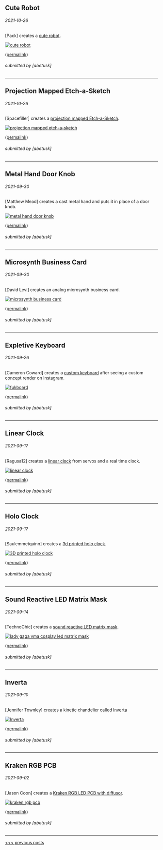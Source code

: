 Cute Robot
----

###### 2021-10-26

\[Pack\] creates a [cute robot](https://twitter.com/packratt1/status/1452866770503540742).

[![cute robot](img/2021-10-26-cute-robot.gif)](https://twitter.com/packratt1/status/1452866770503540742)


([permalink](https://web.archive.org/web/20211026090433/https://twitter.com/packratt1/status/1452866770503540742))

###### submitted by \[abetusk\]




---


Projection Mapped Etch-a-Sketch
----

###### 2021-10-26

\[Spacefiller\] creates a [projection mapped Etch-a-Sketch](https://twitter.com/spacefillerart/status/1452690698717700098).

[![projection mapped etch-a-sketch](img/2021-10-26-projmap-etch.gif)](https://twitter.com/spacefillerart/status/1452690698717700098)


([permalink](https://web.archive.org/web/20211026083501/https://twitter.com/spacefillerart/status/1452690698717700098))

###### submitted by \[abetusk\]




---


Metal Hand Door Knob
----

###### 2021-09-30

\[Matthew Mead\] creates a cast metal hand and puts it in place of a door knob.

[![metal hand door knob](img/2021-09-30-metal-hand-knob.jpg)](https://www.instructables.com/My-Metal-Hand-Doorknob/)

([permalink](https://web.archive.org/web/20210929051223/https://www.instructables.com/My-Metal-Hand-Doorknob/))

###### submitted by \[abetusk\]




---


Microsynth Business Card
----

###### 2021-09-30

\[David Levi\] creates an analog microsynth business card.

[![microsynth business card](img/2021-09-30-microsynth-card.jpg)](https://hackaday.io/project/181914-microsynth-part-biz-card-part-synth-all-analog)


([permalink](https://web.archive.org/web/20210930211551/https://hackaday.io/project/181914-microsynth-part-biz-card-part-synth-all-analog))

###### submitted by \[abetusk\]




---


Expletive Keyboard
----

###### 2021-09-26

\[Cameron Coward\] creates a
[custom keyboard](https://www.hackster.io/cameroncoward/the-expletive-keyboard-dee056)
after seeing a custom concept render on Instagram.

[![fukboard](img/2021-09-26-fukboard.jpg)](https://www.hackster.io/cameroncoward/the-expletive-keyboard-dee056)


([permalink](https://web.archive.org/web/20210924015314/https://www.hackster.io/cameroncoward/the-expletive-keyboard-dee056))

###### submitted by \[abetusk\]




---


Linear Clock
----

###### 2021-09-17

\[Ragusa12\] creates a [linear clock](https://www.reddit.com/r/arduino/comments/pnyy3g/i_made_a_physical_version_of_the_oddly_satisfying/) from servos and a real time clock.

[![linear clock](img/2021-09-17-odd-clock.gif)](https://www.reddit.com/r/arduino/comments/pnyy3g/i_made_a_physical_version_of_the_oddly_satisfying/)


([permalink](https://web.archive.org/web/20210917022529/https://www.reddit.com/r/arduino/comments/pnyy3g/i_made_a_physical_version_of_the_oddly_satisfying/))

###### submitted by \[abetusk\]




---


Holo Clock
----

###### 2021-09-17

\[Saulemmetquinn\] creates a [3d printed holo clock](https://www.instructables.com/3D-Printed-Holo-Clock-With-Arduino/).

[![3D printed holo clock](img/2021-09-17-holo-clock.jpg)](https://www.instructables.com/3D-Printed-Holo-Clock-With-Arduino/)

([permalink](https://web.archive.org/web/20210817195807/https://www.instructables.com/3D-Printed-Holo-Clock-With-Arduino/))

###### submitted by \[abetusk\]




---


Sound Reactive LED Matrix Mask
----

###### 2021-09-14

\[TechnoChic\] creates a [sound reactive LED matrix mask](https://www.youtube.com/watch?v=idmaMeeAQwE).

[![lady gaga vma cosplay led matrix mask](img/2021-09-14-led-matrix-mask.gif)](https://www.youtube.com/watch?v=idmaMeeAQwE)


([permalink](https://web.archive.org/web/20210914203050/https://www.youtube.com/watch?v=idmaMeeAQwE))

###### submitted by \[abetusk\]




---


Inverta
----

###### 2021-09-10

\[Jennifer Townley\] creates a kinetic chandelier called [Inverta](https://www.youtube.com/watch?v=8tGa5gpGkGM)

[![Inverta](img/2021-09-10-inverta.gif)](https://www.youtube.com/watch?v=8tGa5gpGkGM)


([permalink](https://web.archive.org/web/20210910004535if_/https://www.youtube.com/watch?v=8tGa5gpGkGM))

###### submitted by \[abetusk\]




---


Kraken RGB PCB
----

###### 2021-09-02

\[Jason Coon\] creates a [Kraken RGB LED PCB with diffusor](https://twitter.com/jasoncoon_/status/1432860347082412035).

[![kraken rgb pcb](img/2021-09-02-octo-pcb.gif)](https://twitter.com/jasoncoon_/status/1432860347082412035)


([permalink](https://web.archive.org/web/20210901010641/https://twitter.com/jasoncoon_/status/1432860347082412035))

###### submitted by \[abetusk\]




---





[<<< previous posts](1.html)



